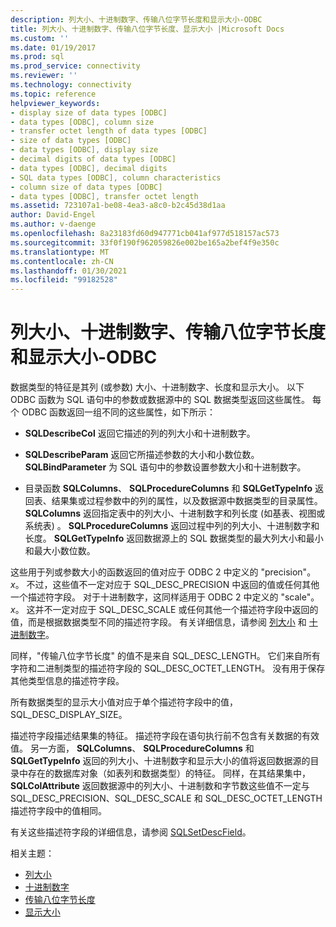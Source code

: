 ```yaml
---
description: 列大小、十进制数字、传输八位字节长度和显示大小-ODBC
title: 列大小、十进制数字、传输八位字节长度、显示大小 |Microsoft Docs
ms.custom: ''
ms.date: 01/19/2017
ms.prod: sql
ms.prod_service: connectivity
ms.reviewer: ''
ms.technology: connectivity
ms.topic: reference
helpviewer_keywords:
- display size of data types [ODBC]
- data types [ODBC], column size
- transfer octet length of data types [ODBC]
- size of data types [ODBC]
- data types [ODBC], display size
- decimal digits of data types [ODBC]
- data types [ODBC], decimal digits
- SQL data types [ODBC], column characteristics
- column size of data types [ODBC]
- data types [ODBC], transfer octet length
ms.assetid: 723107a1-be08-4ea3-a8c0-b2c45d38d1aa
author: David-Engel
ms.author: v-daenge
ms.openlocfilehash: 8a23183fd60d947771cb041af977d518157ac573
ms.sourcegitcommit: 33f0f190f962059826e002be165a2bef4f9e350c
ms.translationtype: MT
ms.contentlocale: zh-CN
ms.lasthandoff: 01/30/2021
ms.locfileid: "99182528"
---
```

# <a name="column-size-decimal-digits-transfer-octet-length-and-display-size---odbc"></a>列大小、十进制数字、传输八位字节长度和显示大小-ODBC
数据类型的特征是其列 (或参数) 大小、十进制数字、长度和显示大小。 以下 ODBC 函数为 SQL 语句中的参数或数据源中的 SQL 数据类型返回这些属性。 每个 ODBC 函数返回一组不同的这些属性，如下所示：  
  
-   **SQLDescribeCol** 返回它描述的列的列大小和十进制数字。  
  
-   **SQLDescribeParam** 返回它所描述参数的大小和小数位数。 **SQLBindParameter** 为 SQL 语句中的参数设置参数大小和十进制数字。  
  
-   目录函数 **SQLColumns**、 **SQLProcedureColumns** 和 **SQLGetTypeInfo** 返回表、结果集或过程参数中的列的属性，以及数据源中数据类型的目录属性。 **SQLColumns** 返回指定表中的列大小、十进制数字和列长度 (如基表、视图或系统表) 。 **SQLProcedureColumns** 返回过程中列的列大小、十进制数字和长度。 **SQLGetTypeInfo** 返回数据源上的 SQL 数据类型的最大列大小和最小和最大小数位数。  
  
 这些用于列或参数大小的函数返回的值对应于 ODBC 2 中定义的 "precision"。*x*。 不过，这些值不一定对应于 SQL_DESC_PRECISION 中返回的值或任何其他一个描述符字段。 对于十进制数字，这同样适用于 ODBC 2 中定义的 "scale"。*x*。 这并不一定对应于 SQL_DESC_SCALE 或任何其他一个描述符字段中返回的值，而是根据数据类型不同的描述符字段。 有关详细信息，请参阅 [列大小](../../../odbc/reference/appendixes/column-size.md) 和 [十进制数字](../../../odbc/reference/appendixes/decimal-digits.md)。  
  
 同样，"传输八位字节长度" 的值不是来自 SQL_DESC_LENGTH。 它们来自所有字符和二进制类型的描述符字段的 SQL_DESC_OCTET_LENGTH。 没有用于保存其他类型信息的描述符字段。  
  
 所有数据类型的显示大小值对应于单个描述符字段中的值，SQL_DESC_DISPLAY_SIZE。  
  
 描述符字段描述结果集的特征。 描述符字段在语句执行前不包含有关数据的有效值。 另一方面， **SQLColumns**、 **SQLProcedureColumns** 和 **SQLGetTypeInfo** 返回的列大小、十进制数字和显示大小的值将返回数据源的目录中存在的数据库对象（如表列和数据类型）的特征。 同样，在其结果集中， **SQLColAttribute** 返回数据源中的列大小、十进制数和字节数这些值不一定与 SQL_DESC_PRECISION、SQL_DESC_SCALE 和 SQL_DESC_OCTET_LENGTH 描述符字段中的值相同。  
  
 有关这些描述符字段的详细信息，请参阅 [SQLSetDescField](../../../odbc/reference/syntax/sqlsetdescfield-function.md)。  
  
 相关主题：  
  
-   [列大小](../../../odbc/reference/appendixes/column-size.md)  
-   [十进制数字](../../../odbc/reference/appendixes/decimal-digits.md)  
-   [传输八位字节长度](../../../odbc/reference/appendixes/transfer-octet-length.md)  
-   [显示大小](../../../odbc/reference/appendixes/display-size.md)
